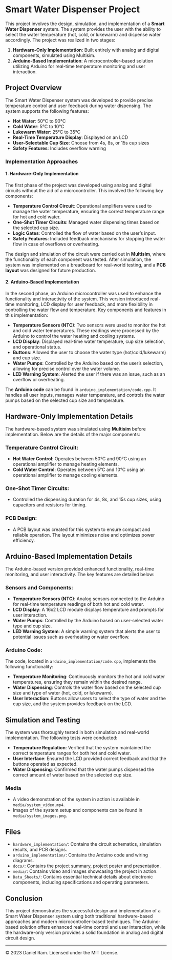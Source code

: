 # Smart Water Dispenser Project

This project involves the design, simulation, and implementation of a **Smart Water Dispenser** system. The system provides the user with the ability to select the water temperature (hot, cold, or lukewarm) and dispense water accordingly. The project was realized in two stages: 
1. **Hardware-Only Implementation**: Built entirely with analog and digital components, simulated using Multisim.
2. **Arduino-Based Implementation**: A microcontroller-based solution utilizing Arduino for real-time temperature monitoring and user interaction.

## Project Overview

The Smart Water Dispenser system was developed to provide precise temperature control and user feedback during water dispensing. The system supports the following features:
- **Hot Water**: 50°C to 90°C
- **Cold Water**: 5°C to 10°C
- **Lukewarm Water**: 25°C to 35°C
- **Real-Time Temperature Display**: Displayed on an LCD
- **User-Selectable Cup Size**: Choose from 4s, 8s, or 15s cup sizes
- **Safety Features**: Includes overflow warning

### Implementation Approaches

#### 1. Hardware-Only Implementation

The first phase of the project was developed using analog and digital circuits without the aid of a microcontroller. This involved the following key components:

- **Temperature Control Circuit**: Operational amplifiers were used to manage the water temperature, ensuring the correct temperature range for hot and cold water.
- **One-Shot Timer Circuits**: Managed water dispensing times based on the selected cup size.
- **Logic Gates**: Controlled the flow of water based on the user’s input.
- **Safety Features**: Included feedback mechanisms for stopping the water flow in case of overflows or overheating.

The design and simulation of the circuit were carried out in **Multisim**, where the functionality of each component was tested. After simulation, the system was implemented on a breadboard for real-world testing, and a **PCB layout** was designed for future production.

#### 2. Arduino-Based Implementation

In the second phase, an Arduino microcontroller was used to enhance the functionality and interactivity of the system. This version introduced real-time monitoring, LCD display for user feedback, and more flexibility in controlling the water flow and temperature. Key components and features in this implementation:

- **Temperature Sensors (NTC)**: Two sensors were used to monitor the hot and cold water temperatures. These readings were processed by the Arduino to control the water heating and cooling systems.
- **LCD Display**: Displayed real-time water temperature, cup size selection, and operational status.
- **Buttons**: Allowed the user to choose the water type (hot/cold/lukewarm) and cup size.
- **Water Pumps**: Controlled by the Arduino based on the user’s selection, allowing for precise control over the water volume.
- **LED Warning System**: Alerted the user if there was an issue, such as an overflow or overheating.

The **Arduino code** can be found in `arduino_implementation/code.cpp`. It handles all user inputs, manages water temperature, and controls the water pumps based on the selected cup size and temperature.

## Hardware-Only Implementation Details

The hardware-based system was simulated using **Multisim** before implementation. Below are the details of the major components:

### Temperature Control Circuit:
- **Hot Water Control**: Operates between 50°C and 90°C using an operational amplifier to manage heating elements.
- **Cold Water Control**: Operates between 5°C and 10°C using an operational amplifier to manage cooling elements.
  
### One-Shot Timer Circuits:
- Controlled the dispensing duration for 4s, 8s, and 15s cup sizes, using capacitors and resistors for timing.

### PCB Design:
- A PCB layout was created for this system to ensure compact and reliable operation. The layout minimizes noise and optimizes power efficiency.

## Arduino-Based Implementation Details

The Arduino-based version provided enhanced functionality, real-time monitoring, and user interactivity. The key features are detailed below:

### Sensors and Components:
- **Temperature Sensors (NTC)**: Analog sensors connected to the Arduino for real-time temperature readings of both hot and cold water.
- **LCD Display**: A 16x2 LCD module displays temperature and prompts for user interaction.
- **Water Pumps**: Controlled by the Arduino based on user-selected water type and cup size.
- **LED Warning System**: A simple warning system that alerts the user to potential issues such as overheating or water overflow.

### Arduino Code:
The code, located in `arduino_implementation/code.cpp`, implements the following functionality:
- **Temperature Monitoring**: Continuously monitors the hot and cold water temperatures, ensuring they remain within the desired range.
- **Water Dispensing**: Controls the water flow based on the selected cup size and type of water (hot, cold, or lukewarm).
- **User Interaction**: Buttons allow users to select the type of water and the cup size, and the system provides feedback on the LCD.

## Simulation and Testing

The system was thoroughly tested in both simulation and real-world implementation. The following tests were conducted:
- **Temperature Regulation**: Verified that the system maintained the correct temperature ranges for both hot and cold water.
- **User Interface**: Ensured the LCD provided correct feedback and that the buttons operated as expected.
- **Water Dispensing**: Confirmed that the water pumps dispensed the correct amount of water based on the selected cup size.

### Media
- A video demonstration of the system in action is available in `media/system_video.mp4`.
- Images of the system setup and components can be found in `media/system_images.png`.

## Files

- `hardware_implementation/`: Contains the circuit schematics, simulation results, and PCB designs.
- `arduino_implementation/`: Contains the Arduino code and wiring diagrams.
- `docs/`: Contains the project summary, project poster and presentation.
- `media/`: Contains video and images showcasing the project in action.
- `Data_Sheets/`: Contains essential technical details about electronic components, including specifications and operating parameters.
  
## Conclusion

This project demonstrates the successful design and implementation of a Smart Water Dispenser system using both traditional hardware-based approaches and modern microcontroller-based techniques. The Arduino-based solution offers enhanced real-time control and user interaction, while the hardware-only version provides a solid foundation in analog and digital circuit design.

---

© 2023 Daniel Ram. Licensed under the MIT License.
